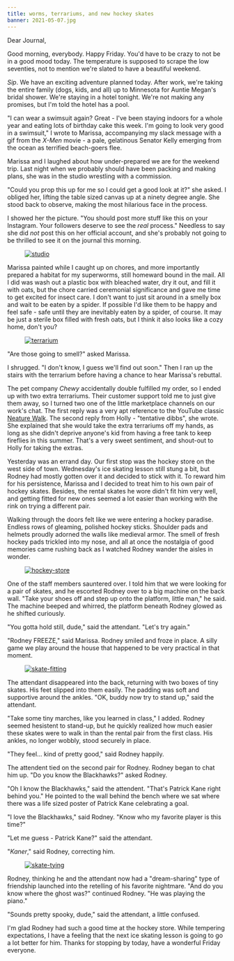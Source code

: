 ```yaml
---
title: worms, terrariums, and new hockey skates
banner: 2021-05-07.jpg
---
```


Dear Journal,

Good morning, everybody.  Happy Friday.  You'd have to be crazy to not
be in a good mood today.  The temperature is supposed to scrape the
low seventies, not to mention we're slated to have a beautiful
weekend.

_Sip_.  We have an exciting adventure planned today.  After work,
we're taking the entire family (dogs, kids, and all) up to Minnesota
for Auntie Megan's bridal shower.  We're staying in a hotel tonight.
We're not making any promises, but I'm told the hotel has a pool.

"I can wear a swimsuit again?  Great - I've been staying indoors for a
whole year and eating lots of birthday cake this week.  I'm going to
look very good in a swimsuit," I wrote to Marissa, accompanying my
slack message with a gif from the _X-Men_ movie - a pale, gelatinous
Senator Kelly emerging from the ocean as terrified beach-goers flee.

Marissa and I laughed about how under-prepared we are for the weekend
trip.  Last night when we probably should have been packing and making
plans, she was in the studio wrestling with a commission.

"Could you prop this up for me so I could get a good look at it?" she
asked.  I obliged her, lifting the table sized canvas up at a ninety
degree angle.  She stood back to observe, making the most hilarious
face in the process.

I showed her the picture.  "You should post more stuff like this on
your Instagram.  Your followers deserve to see the _real_ process."
Needless to say she did _not_ post this on her official account, and
she's probably not going to be thrilled to see it on the journal this
morning.

<figure>
  <a href="/images/2021-05-07-studio.jpg">
    <img alt="studio" src="/images/2021-05-07-studio.jpg"/>
  </a>
</figure>

Marissa painted while I caught up on chores, and more importantly
prepared a habitat for my superworms, still homeward bound in the
mail.  All I did was wash out a plastic box with bleached water, dry
it out, and fill it with oats, but the chore carried ceremonial
significance and gave me time to get excited for insect care.  I don't
want to just sit around in a smelly box and wait to be eaten by a
spider.  If possible I'd like them to be happy and feel safe - safe
until they are inevitably eaten by a spider, of course.  It may be
just a sterile box filled with fresh oats, but I think it also looks
like a cozy home, don't you?

<figure>
  <a href="/images/2021-05-07-terrarium.jpg">
    <img alt="terrarium" src="/images/2021-05-07-terrarium.jpg"/>
  </a>
</figure>

"Are those going to smell?" asked Marissa.

I shrugged.  "I don't know, I guess we'll find out soon."  Then I ran
up the stairs with the terrarium before having a chance to hear
Marissa's rebuttal.

The pet company _Chewy_ accidentally double fulfilled my order, so I
ended up with two extra terrariums.  Their customer support told me to
just give them away, so I turned two one of the little marketplace
channels on our work's chat.  The first reply was a very apt reference
to the YouTube classic [Neature Walk].  The second reply from Holly -
"tentative dibbs", she wrote.  She explained that she would take the
extra terrariums off my hands, as long as she didn't deprive anyone's
kid from having a free tank to keep fireflies in this summer.  That's
a very sweet sentiment, and shout-out to Holly for taking the extras.

[Neature Walk]: https://www.youtube.com/watch?v=Hm3JodBR-vs

Yesterday was an errand day.  Our first stop was the hockey store on
the west side of town.  Wednesday's ice skating lesson still stung a
bit, but Rodney had mostly gotten over it and decided to stick with
it.  To reward him for his persistence, Marissa and I decided to treat
him to his own pair of hockey skates.  Besides, the rental skates he
wore didn't fit him very well, and getting fitted for new ones seemed
a lot easier than working with the rink on trying a different pair.

Walking through the doors felt like we were entering a hockey
paradise.  Endless rows of gleaming, polished hockey sticks.  Shoulder
pads and helmets proudly adorned the walls like medieval armor.  The
smell of fresh hockey pads trickled into my nose, and all at once the
nostalgia of good memories came rushing back as I watched Rodney
wander the aisles in wonder.

<figure>
  <a href="/images/2021-05-07-hockey-store.jpg">
    <img alt="hockey-store" src="/images/2021-05-07-hockey-store.jpg"/>
  </a>
</figure>

One of the staff members sauntered over.  I told him that we were
looking for a pair of skates, and he escorted Rodney over to a big
machine on the back wall.  "Take your shoes off and step up onto the
platform, little man," he said.  The machine beeped and whirred, the
platform beneath Rodney glowed as he shifted curiously.

"You gotta hold still, dude," said the attendant.  "Let's try again."

"Rodney FREEZE," said Marissa.  Rodney smiled and froze in place.  A
silly game we play around the house that happened to be very practical
in that moment.

<figure>
  <a href="/images/2021-05-07-skate-fitting.jpg">
    <img alt="skate-fitting" src="/images/2021-05-07-skate-fitting.jpg"/>
  </a>
</figure>

The attendant disappeared into the back, returning with two boxes of
tiny skates.  His feet slipped into them easily.  The padding was soft
and supportive around the ankles.  "OK, buddy now try to stand up,"
said the attendant.

"Take some tiny marches, like you learned in class," I added.  Rodney
seemed hesistent to stand-up, but he quickly realized how much easier
these skates were to walk in than the rental pair from the first
class.  His ankles, no longer wobbly, stood securely in place.

"They feel... kind of pretty good," said Rodney happily.

The attendent tied on the second pair for Rodney.  Rodney began to
chat him up.  "Do you know the Blackhawks?" asked Rodney.

"Oh I know the Blackhawks," said the attendent.  "That's Patrick Kane
right behind you."  He pointed to the wall behind the bench where we
sat where there was a life sized poster of Patrick Kane celebrating a
goal.

"I love the Blackhawks," said Rodney.  "Know who my favorite player is
this time?"

"Let me guess - Patrick Kane?" said the attendant.

"_Kaner_," said Rodney, correcting him.

<figure>
  <a href="/images/2021-05-07-skate-tying.jpg">
    <img alt="skate-tying" src="/images/2021-05-07-skate-tying.jpg"/>
  </a>
</figure>

Rodney, thinking he and the attendant now had a "dream-sharing" type
of friendship launched into the retelling of his favorite nightmare.
"And do you know where the ghost was?" continued Rodney.  "He was
playing the piano."

"Sounds pretty spooky, dude," said the attendant, a little confused.

I'm glad Rodney had such a good time at the hockey store.  While
tempering expectations, I have a feeling that the next ice skating
lesson is going to go a lot better for him.  Thanks for stopping by
today, have a wonderful Friday everyone.

